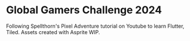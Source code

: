 # Global Gamers Challenge 2024

Following Spellthorn's Pixel Adventure tutorial on Youtube to learn Flutter, Tiled. Assets created with Asprite WIP.
